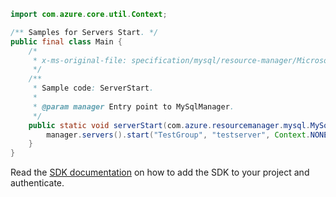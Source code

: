 ```java
import com.azure.core.util.Context;

/** Samples for Servers Start. */
public final class Main {
    /*
     * x-ms-original-file: specification/mysql/resource-manager/Microsoft.DBforMySQL/stable/2020-01-01/examples/ServerStart.json
     */
    /**
     * Sample code: ServerStart.
     *
     * @param manager Entry point to MySqlManager.
     */
    public static void serverStart(com.azure.resourcemanager.mysql.MySqlManager manager) {
        manager.servers().start("TestGroup", "testserver", Context.NONE);
    }
}
```

Read the [SDK documentation](https://github.com/Azure/azure-sdk-for-java/blob/azure-resourcemanager-mysql_1.0.2/sdk/mysql/azure-resourcemanager-mysql/README.md) on how to add the SDK to your project and authenticate.

